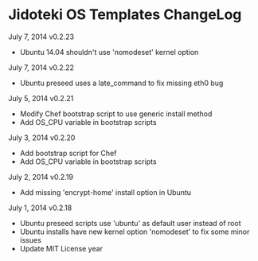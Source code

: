 # Jidoteki OS Templates ChangeLog

July 7, 2014 v0.2.23

  * Ubuntu 14.04 shouldn't use 'nomodeset' kernel option

July 7, 2014 v0.2.22

  * Ubuntu preseed uses a late_command to fix missing eth0 bug

July 5, 2014 v0.2.21

  * Modify Chef bootstrap script to use generic install method
  * Add OS_CPU variable in bootstrap scripts

July 3, 2014 v0.2.20

  * Add bootstrap script for Chef
  * Add OS_CPU variable in bootstrap scripts


July 2, 2014 v0.2.19

  * Add missing 'encrypt-home' install option in Ubuntu

July 1, 2014 v0.2.18

  * Ubuntu preseed scripts use 'ubuntu' as default user instead of root
  * Ubuntu installs have new kernel option 'nomodeset' to fix some minor issues
  * Update MIT License year

